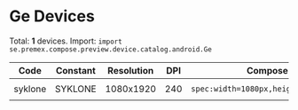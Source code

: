 # Ge Devices

Total: **1** devices. Import: `import se.premex.compose.preview.device.catalog.android.Ge`

| Code | Constant | Resolution | DPI | Compose Spec | Preview Usage |
|------|----------|------------|-----|-------------|---------------|
| syklone | SYKLONE | 1080x1920 | 240 | `spec:width=1080px,height=1920px,dpi=240` | `@Preview(device = Ge.SYKLONE)` |

<!-- Generated automatically. Do not edit manually. -->
